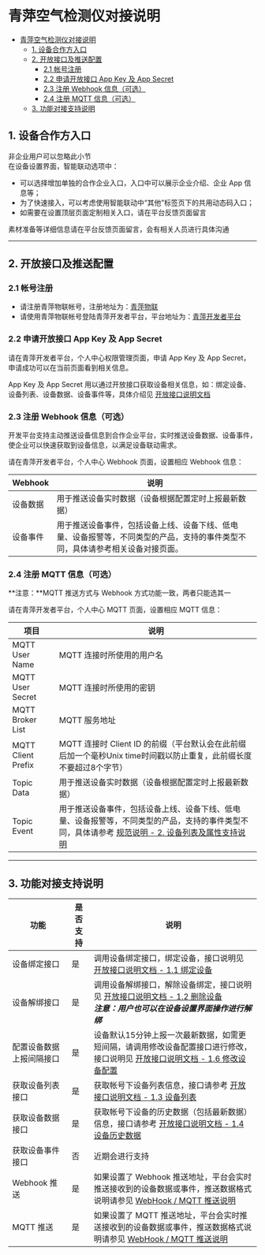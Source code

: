 # 青萍空气检测仪对接说明

- [青萍空气检测仪对接说明](#青萍空气检测仪对接说明)
  - [1. 设备合作方入口](#1-设备合作方入口)
  - [2. 开放接口及推送配置](#2-开放接口及推送配置)
    - [2.1 帐号注册](#21-帐号注册)
    - [2.2 申请开放接口 App Key 及 App Secret](#22-申请开放接口-app-key-及-app-secret)
    - [2.3 注册 Webhook 信息（可选）](#23-注册-webhook-信息可选)
    - [2.4 注册 MQTT 信息（可选）](#24-注册-mqtt-信息可选)
  - [3. 功能对接支持说明](#3-功能对接支持说明)

## 1. 设备合作方入口

非企业用户可以忽略此小节  
在设备设置界面，智能联动选项中：

- 可以选择增加单独的合作企业入口，入口中可以展示企业介绍、企业 App 信息等；
- 为了快速接入，可以考虑使用智能联动中“其他”标签页下的共用动态码入口；
- 如需要在设置顶层页面定制相关入口，请在平台反馈页面留言

素材准备等详细信息请在平台反馈页面留言，会有相关人员进行具体沟通

------

## 2. 开放接口及推送配置

### 2.1 帐号注册

- 请注册青萍物联帐号，注册地址为：[青萍物联](https://qingpingiot.com/)
- 请使用青萍物联帐号登陆青萍开发者平台，平台地址为：[青萍开发者平台](https://developers.qingping.co/)

### 2.2 申请开放接口 App Key 及 App Secret

请在青萍开发者平台，个人中心权限管理页面，申请 App Key 及 App Secret，申请成功可以在当前页面看到相关信息。

App Key 及 App Secret 用以通过开放接口获取设备相关信息，如：绑定设备、设备列表、设备数据、设备事件等，具体介绍见 [开放接口说明文档](/main/openApi)

### 2.3 注册 Webhook 信息（可选）

开发平台支持主动推送设备信息到合作企业平台，实时推送设备数据、设备事件，使企业可以快速获取到设备信息，以满足设备联动需求。

请在青萍开发者平台，个人中心 Webhook 页面，设置相应 Webhook 信息：

| Webhook  | 说明                                                                                                                           |
| -------- | ------------------------------------------------------------------------------------------------------------------------------ |
| 设备数据 | 用于推送设备实时数据（设备根据配置定时上报最新数据）                                                                           |
| 设备事件 | 用于推送设备事件，包括设备上线、设备下线、低电量、设备报警等，不同类型的产品，支持的事件类型不同，具体请参考相关设备对接页面。 |

### 2.4 注册 MQTT 信息（可选）

**注意：**MQTT 推送方式与 Webhook 方式功能一致，两者只能选其一

请在青萍开发者平台，个人中心 MQTT 页面，设置相应 MQTT 信息：

| 项目               | 说明                                                                                                                                                                                              |
| ------------------ | ------------------------------------------------------------------------------------------------------------------------------------------------------------------------------------------------- |
| MQTT User Name     | MQTT 连接时所使用的用户名                                                                                                                                                                         |
| MQTT User Secret   | MQTT 连接时所使用的密钥                                                                                                                                                                           |
| MQTT Broker List   | MQTT 服务地址                                                                                                                                                                                     |
| MQTT Client Prefix | MQTT 连接时 Client ID 的前缀（平台默认会在此前缀后加一个毫秒Unix time时间戳以防止重复，此前缀长度不要超过8个字节）                                                                                |
| Topic Data         | 用于推送设备实时数据（设备根据配置定时上报最新数据）                                                                                                                                              |
| Topic Event        | 用于推送设备事件，包括设备上线、设备下线、低电量、设备报警等，不同类型的产品，支持的事件类型不同，具体请参考 [规范说明 - 2. 设备列表及属性支持说明](/main/specification#2-设备列表及属性支持说明) |

------

## 3. 功能对接支持说明

| 功能                     | 是否支持 | 说明                                                                                                                                                          |
| ------------------------ | -------- | ------------------------------------------------------------------------------------------------------------------------------------------------------------- |
| 设备绑定接口             | 是       | 调用设备绑定接口，绑定设备，接口说明见 [开放接口说明文档 - 1.1 绑定设备](/main/openApi#11-绑定设备)                                                           |
| 设备解绑接口             | 是       | 调用设备解绑接口，解除设备绑定，接口说明见 [开放接口说明文档 - 1.2 删除设备](/main/openApi#12-删除设备) <br> ***注意：用户也可以在设备设置界面操作进行解绑*** |
| 配置设备数据上报间隔接口 | 是       | 设备默认15分钟上报一次最新数据，如需更短间隔，请调用修改设备配置接口进行修改，接口说明见 [开放接口说明文档 - 1.6 修改设备配置](/main/openApi#16-修改设备配置) |
| 获取设备列表接口         | 是       | 获取帐号下设备列表信息，接口请参考 [开放接口说明文档 - 1.3 设备列表](/main/openApi#13-设备列表)                                                               |
| 获取设备数据接口         | 是       | 获取帐号下设备的历史数据（包括最新数据）信息，接口请参考 [开放接口说明文档 - 1.4 设备历史数据](/main/openApi#14-设备历史数据)                                 |
| 获取设备事件接口         | 否       | 近期会进行支持                                                                                                                                                |
| Webhook 推送             | 是       | 如果设置了 Webhook 推送地址，平台会实时推送接收到的设备数据或事件，推送数据格式说明请参见 [WebHook / MQTT 推送说明](/main/webhook)                            |
| MQTT 推送                | 是       | 如果设置了 MQTT 推送地址，平台会实时推送接收到的设备数据或事件，推送数据格式说明请参见 [WebHook / MQTT 推送说明](/main/webhook)                               |
